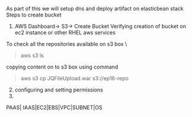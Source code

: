 As part of this we will setup dns and deploy artifact on elasticbean stack
Steps to create bucket
 1. AWS Dashboard-> S3-> Create Bucket
  Verifying creation of bucket on ec2 instance or other RHEL aws services
  
  To check all the repositories available on s3 box \
  > aws s3 ls
  
  copying content on to s3 box using command
  > aws s3 cp JQFileUpload.war s3://ep16-repo   
 
 
 2. configuring and setting permissions
  3. 
 
 
 PAAS|
 IAAS|EC2|EBS|VPC|SUBNET|OS
 
 

